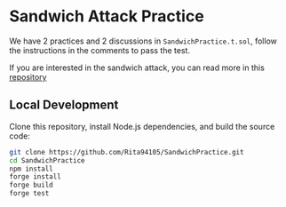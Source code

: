 # Sandwich Attack Practice

We have 2 practices and 2 discussions in `SandwichPractice.t.sol`, follow the instructions in the comments to pass the test.

If you are interested in the sandwich attack, you can read more in this [repository](https://github.com/libevm/subway)

## Local Development

Clone this repository, install Node.js dependencies, and build the source code:

```bash
git clone https://github.com/Rita94105/SandwichPractice.git
cd SandwichPractice
npm install
forge install
forge build
forge test
```
